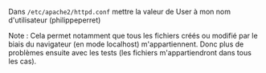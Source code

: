 Dans `/etc/apache2/httpd.conf` mettre la valeur de User à mon nom d'utilisateur (philippeperret)

Note&nbsp;: Cela permet notamment que tous les fichiers créés ou modifié par le biais du navigateur (en mode localhost) m'appartiennent. Donc plus de problèmes ensuite avec les tests (les fichiers m'appartiendront dans tous les cas).